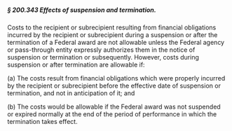 ##### § 200.343 Effects of suspension and termination. #####

Costs to the recipient or subrecipient resulting from financial obligations incurred by the recipient or subrecipient during a suspension or after the termination of a Federal award are not allowable unless the Federal agency or pass-through entity expressly authorizes them in the notice of suspension or termination or subsequently. However, costs during suspension or after termination are allowable if:

(a) The costs result from financial obligations which were properly incurred by the recipient or subrecipient before the effective date of suspension or termination, and not in anticipation of it; and

(b) The costs would be allowable if the Federal award was not suspended or expired normally at the end of the period of performance in which the termination takes effect.